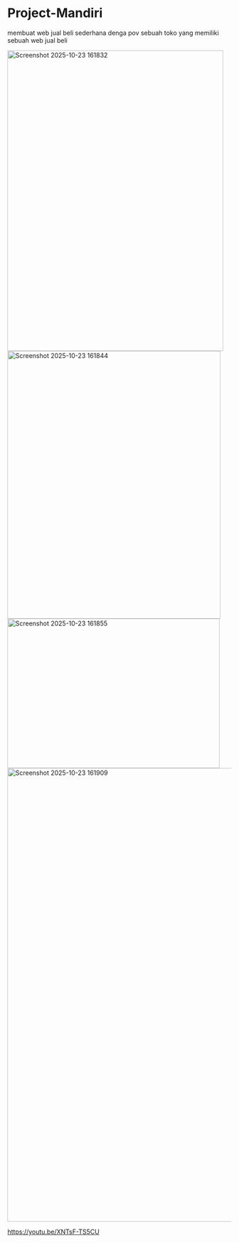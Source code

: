 # Project-Mandiri
membuat web jual beli sederhana denga  pov sebuah toko yang memiliki sebuah web jual beli




<img width="485" height="676" alt="Screenshot 2025-10-23 161832" src="https://github.com/user-attachments/assets/38035dd4-38d8-4003-8df3-273190cadc7e" />
<img width="479" height="602" alt="Screenshot 2025-10-23 161844" src="https://github.com/user-attachments/assets/ac1269d3-61e4-444b-b918-96b8bdfb6dee" />
<img width="477" height="336" alt="Screenshot 2025-10-23 161855" src="https://github.com/user-attachments/assets/e59ddb3b-996e-4aad-9791-c59381f42094" />
<img width="1920" height="1020" alt="Screenshot 2025-10-23 161909" src="https://github.com/user-attachments/assets/67f4802c-0fe0-48bb-80f4-893a0624c404" />


https://youtu.be/XNTsF-TS5CU

